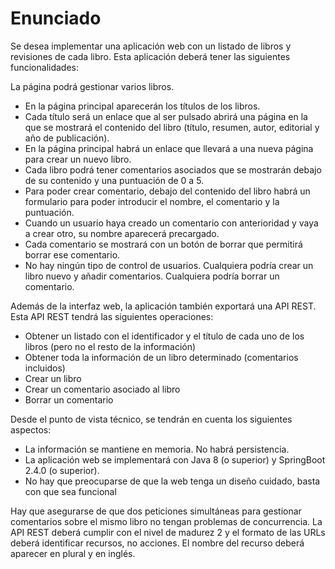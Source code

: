 # Enunciado

Se desea implementar una aplicación web con un listado de libros y revisiones de cada
libro. Esta aplicación deberá tener las siguientes funcionalidades:

La página podrá gestionar varios libros.
- En la página principal aparecerán los títulos de los libros.
- Cada título será un enlace que al ser pulsado abrirá una página en la que se
mostrará el contenido del libro (título, resumen, autor, editorial y año de publicación).
- En la página principal habrá un enlace que llevará a una nueva página para crear un
nuevo libro.
- Cada libro podrá tener comentarios asociados que se mostrarán debajo de su
contenido y una puntuación de 0 a 5.
- Para poder crear comentario, debajo del contenido del libro habrá un formulario para
poder introducir el nombre, el comentario y la puntuación.
- Cuando un usuario haya creado un comentario con anterioridad y vaya a crear otro,
su nombre aparecerá precargado.
- Cada comentario se mostrará con un botón de borrar que permitirá borrar ese
comentario.
- No hay ningún tipo de control de usuarios. Cualquiera podría crear un libro nuevo y
añadir comentarios. Cualquiera podría borrar un comentario.

Además de la interfaz web, la aplicación también exportará una API REST. Esta API REST
tendrá las siguientes operaciones:
- Obtener un listado con el identificador y el título de cada uno de los libros (pero no el
resto de la información)
- Obtener toda la información de un libro determinado (comentarios incluidos)
- Crear un libro
- Crear un comentario asociado al libro
- Borrar un comentario

Desde el punto de vista técnico, se tendrán en cuenta los siguientes aspectos:
- La información se mantiene en memoria. No habrá persistencia.
- La aplicación web se implementará con Java 8 (o superior) y SpringBoot 2.4.0 (o
superior).
- No hay que preocuparse de que la web tenga un diseño cuidado, basta con que sea
funcional

Hay que asegurarse de que dos peticiones simultáneas para gestionar comentarios
sobre el mismo libro no tengan problemas de concurrencia.
La API REST deberá cumplir con el nivel de madurez 2 y el formato de las URLs
deberá identificar recursos, no acciones. El nombre del recurso deberá aparecer en
plural y en inglés.